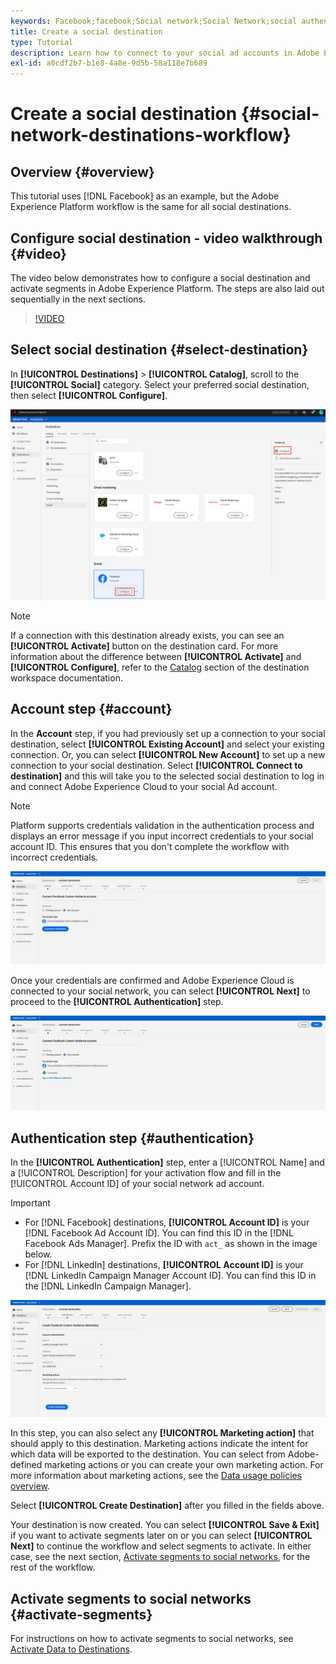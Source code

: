 ```yaml
---
keywords: Facebook;facebook;Social network;Social Network;social authentication;Social network authentication
title: Create a social destination
type: Tutorial
description: Learn how to connect to your social ad accounts in Adobe Experience Platform.
exl-id: a0cdf2b7-b1e8-4a8e-9d5b-58a118e7b689
---
```

# Create a social destination {#social-network-destinations-workflow}

## Overview {#overview}

This tutorial uses [!DNL Facebook] as an example, but the Adobe Experience Platform workflow is the same for all social destinations. 

## Configure social destination - video walkthrough {#video}

The video below demonstrates how to configure a social destination and activate segments in Adobe Experience Platform. The steps are also laid out sequentially in the next sections.

>[!VIDEO](https://video.tv.adobe.com/v/332599/?quality=12&learn=on&captions=eng)

## Select social destination {#select-destination}

In **[!UICONTROL Destinations]** > **[!UICONTROL Catalog]**, scroll to the **[!UICONTROL Social]** category. Select your preferred social destination, then select **[!UICONTROL Configure]**.

![Connect to social destination](../../assets/catalog/social/workflow/catalog.png)

>[!NOTE]
>
>If a connection with this destination already exists, you can see an **[!UICONTROL Activate]** button on the destination card. For more information about the difference between **[!UICONTROL Activate]** and **[!UICONTROL Configure]**, refer to the [Catalog](../../ui/destinations-workspace.md#catalog) section of the destination workspace documentation.   

## Account step {#account}

In the **Account** step, if you had previously set up a connection to your social destination, select **[!UICONTROL Existing Account]** and select your existing connection. Or, you can select **[!UICONTROL New Account]** to set up a new connection to your social destination. Select **[!UICONTROL Connect to destination]** and this will take you to the selected social destination to log in and connect Adobe Experience Cloud to your social Ad account.

>[!NOTE]
>
>Platform supports credentials validation in the authentication process and displays an error message if you input incorrect credentials to your social account ID. This ensures that you don't complete the workflow with incorrect credentials.

![Connect to social destination - authentication step](../../assets/catalog/social/workflow/pre-connect.png)

Once your credentials are confirmed and Adobe Experience Cloud is connected to your social network, you can select **[!UICONTROL Next]** to proceed to the **[!UICONTROL Authentication]** step.

![Credentials confirmed](../../assets/catalog/social/workflow/post-connect.png)

## Authentication step {#authentication}

In the **[!UICONTROL Authentication]** step, enter a [!UICONTROL Name] and a [!UICONTROL Description] for your activation flow and fill in the [!UICONTROL Account ID] of your social network ad account. 

>[!IMPORTANT]
>
> * For [!DNL Facebook] destinations, **[!UICONTROL Account ID]** is your [!DNL Facebook Ad Account ID]. You can find this ID in the [!DNL Facebook Ads Manager]. Prefix the ID with `act_` as shown in the image below. 
> * For [!DNL LinkedIn] destinations, **[!UICONTROL Account ID]** is your [!DNL LinkedIn Campaign Manager Account ID]. You can find this ID in the [!DNL LinkedIn Campaign Manager].

![Connect to social destination - authentication step](../../assets/catalog/social/workflow/authentication.png)

In this step, you can also select any **[!UICONTROL Marketing action]** that should apply to this destination. Marketing actions indicate the intent for which data will be exported to the destination. You can select from Adobe-defined marketing actions or you can create your own marketing action. For more information about marketing actions, see the [Data usage policies overview](../../../data-governance/policies/overview.md). 
 
Select **[!UICONTROL Create Destination]** after you filled in the fields above.

Your destination is now created. You can select **[!UICONTROL Save & Exit]** if you want to activate segments later on or you can select **[!UICONTROL Next]** to continue the workflow and select segments to activate. In either case, see the next section, [Activate segments to social networks](#activate-segments), for the rest of the workflow.

## Activate segments to social networks {#activate-segments}

For instructions on how to activate segments to social networks, see [Activate Data to Destinations](../../ui/activate-destinations.md).
